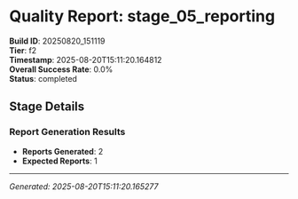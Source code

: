 # Quality Report: stage_05_reporting

**Build ID**: 20250820_151119  
**Tier**: f2  
**Timestamp**: 2025-08-20T15:11:20.164812  
**Overall Success Rate**: 0.0%  
**Status**: completed

## Stage Details

### Report Generation Results

- **Reports Generated**: 2
- **Expected Reports**: 1

---
*Generated: 2025-08-20T15:11:20.165277*
